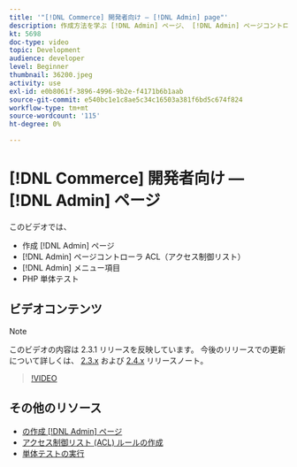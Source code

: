 ```yaml
---
title: '"[!DNL Commerce] 開発者向け — [!DNL Admin] page"'
description: 作成方法を学ぶ [!DNL Admin] ページ、 [!DNL Admin] ページコントローラ ACL（アクセス制御リスト）と単体テストを行います。
kt: 5698
doc-type: video
topic: Development
audience: developer
level: Beginner
thumbnail: 36200.jpeg
activity: use
exl-id: e0b8061f-3896-4996-9b2e-f4171b6b1aab
source-git-commit: e540bc1e1c8ae5c34c16503a381f6bd5c674f824
workflow-type: tm+mt
source-wordcount: '115'
ht-degree: 0%

---
```


# [!DNL Commerce] 開発者向け — [!DNL Admin] ページ

このビデオでは、

- 作成 [!DNL Admin] ページ
- [!DNL Admin] ページコントローラ ACL（アクセス制御リスト）
- [!DNL Admin] メニュー項目
- PHP 単体テスト

## ビデオコンテンツ

>[!NOTE]
>
>このビデオの内容は 2.3.1 リリースを反映しています。 今後のリリースでの更新について詳しくは、 [ 2.3.x](https://devdocs.magento.com/guides/v2.3/release-notes/bk-release-notes.html) および [2.4.x](https://devdocs.magento.com/guides/v2.4/release-notes/bk-release-notes.html) リリースノート。

>[!VIDEO](https://video.tv.adobe.com/v/36200?quality=12&learn=on)

## その他のリソース

- [の作成 [!DNL Admin] ページ](https://devdocs.magento.com/guides/v2.4/ext-best-practices/extension-coding/example-module-adminpage.html)
- [アクセス制御リスト (ACL) ルールの作成](https://devdocs.magento.com/guides/v2.4/ext-best-practices/tutorials/create-access-control-list-rule.html)
- [単体テストの実行](https://devdocs.magento.com/guides/v2.4/test/unit/unit_test_execution.html)

